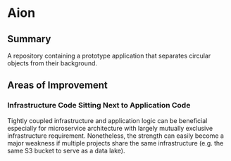 # Aion

## Summary

A repository containing a prototype application that separates circular objects from their background.

## Areas of Improvement

### Infrastructure Code Sitting Next to Application Code

Tightly coupled infrastructure and application logic can be beneficial especially for microservice architecture with largely mutually exclusive infrastructure requirement. Nonetheless, the strength can easily become a major weakness if multiple projects share the same infrastructure (e.g. the same S3 bucket to serve as a data lake).
